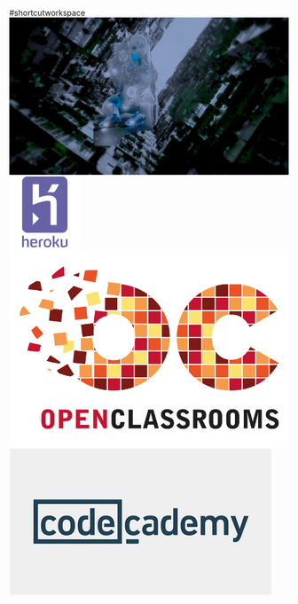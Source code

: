 #shortcutworkspace
![120070](https://github.com/totoro65/DRAKAR-Workspace/blob/main/120070.png?raw=true)
![heroku-225989](https://github.com/totoro65/DRAKAR-Workspace/blob/main/heroku-225989.png?raw=true)
![20181203082602!Logo_OpenClassrooms](https://github.com/totoro65/DRAKAR-Workspace/blob/main/20181203082602!Logo_OpenClassrooms.png?raw=true)
![OIP](https://github.com/totoro65/DRAKAR-Workspace/blob/main/OIP.jfif?raw=true)
